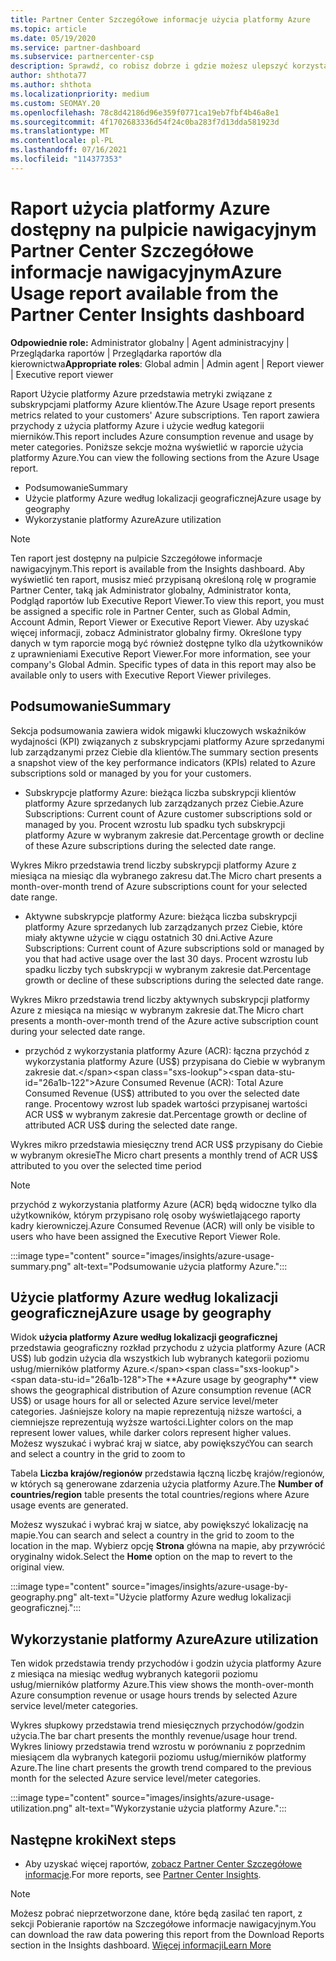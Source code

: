 ```yaml
---
title: Partner Center Szczegółowe informacje użycia platformy Azure
ms.topic: article
ms.date: 05/19/2020
ms.service: partner-dashboard
ms.subservice: partnercenter-csp
description: Sprawdź, co robisz dobrze i gdzie możesz ulepszyć korzystanie z subskrypcji platformy Azure, które sprzedajesz klientom lub zarządzasz nimi.
author: shthota77
ms.author: shthota
ms.localizationpriority: medium
ms.custom: SEOMAY.20
ms.openlocfilehash: 78c8d42186d96e359f0771ca19eb7fbf4b46a8e1
ms.sourcegitcommit: 4f1702683336d54f24c0ba283f7d13dda581923d
ms.translationtype: MT
ms.contentlocale: pl-PL
ms.lasthandoff: 07/16/2021
ms.locfileid: "114377353"
---
```

# <a name="azure-usage-report-available-from-the-partner-center-insights-dashboard"></a><span data-ttu-id="26a1b-103">Raport użycia platformy Azure dostępny na pulpicie nawigacyjnym Partner Center Szczegółowe informacje nawigacyjnym</span><span class="sxs-lookup"><span data-stu-id="26a1b-103">Azure Usage report available from the Partner Center Insights dashboard</span></span>

<span data-ttu-id="26a1b-104">**Odpowiednie role:** Administrator globalny | Agent administracyjny | Przeglądarka raportów | Przeglądarka raportów dla kierownictwa</span><span class="sxs-lookup"><span data-stu-id="26a1b-104">**Appropriate roles**: Global admin | Admin agent | Report viewer | Executive report viewer</span></span>

<span data-ttu-id="26a1b-105">Raport Użycie platformy Azure przedstawia metryki związane z subskrypcjami platformy Azure klientów.</span><span class="sxs-lookup"><span data-stu-id="26a1b-105">The Azure Usage report presents metrics related to your customers' Azure subscriptions.</span></span> <span data-ttu-id="26a1b-106">Ten raport zawiera przychody z użycia platformy Azure i użycie według kategorii mierników.</span><span class="sxs-lookup"><span data-stu-id="26a1b-106">This report includes Azure consumption revenue and usage by meter categories.</span></span> <span data-ttu-id="26a1b-107">Poniższe sekcje można wyświetlić w raporcie użycia platformy Azure.</span><span class="sxs-lookup"><span data-stu-id="26a1b-107">You can view the following sections from the Azure Usage report.</span></span>

- <span data-ttu-id="26a1b-108">Podsumowanie</span><span class="sxs-lookup"><span data-stu-id="26a1b-108">Summary</span></span>
- <span data-ttu-id="26a1b-109">Użycie platformy Azure według lokalizacji geograficznej</span><span class="sxs-lookup"><span data-stu-id="26a1b-109">Azure usage by geography</span></span>
- <span data-ttu-id="26a1b-110">Wykorzystanie platformy Azure</span><span class="sxs-lookup"><span data-stu-id="26a1b-110">Azure utilization</span></span>

 > [!NOTE]
 > <span data-ttu-id="26a1b-111">Ten raport jest dostępny na pulpicie Szczegółowe informacje nawigacyjnym.</span><span class="sxs-lookup"><span data-stu-id="26a1b-111">This report is available from the Insights dashboard.</span></span> <span data-ttu-id="26a1b-112">Aby wyświetlić ten raport, musisz mieć przypisaną określoną rolę w programie Partner Center, taką jak Administrator globalny, Administrator konta, Podgląd raportów lub Executive Report Viewer.</span><span class="sxs-lookup"><span data-stu-id="26a1b-112">To view this report, you must be assigned a specific role in Partner Center, such as Global Admin, Account Admin, Report Viewer or Executive Report Viewer.</span></span> <span data-ttu-id="26a1b-113">Aby uzyskać więcej informacji, zobacz Administrator globalny firmy. Określone typy danych w tym raporcie mogą być również dostępne tylko dla użytkowników z uprawnieniami Executive Report Viewer.</span><span class="sxs-lookup"><span data-stu-id="26a1b-113">For more information, see your company's Global Admin. Specific types of data in this report may also be available only to users with Executive Report Viewer privileges.</span></span>

## <a name="summary"></a><span data-ttu-id="26a1b-114">Podsumowanie</span><span class="sxs-lookup"><span data-stu-id="26a1b-114">Summary</span></span>

<span data-ttu-id="26a1b-115">Sekcja podsumowania zawiera widok migawki kluczowych wskaźników wydajności (KPI) związanych z subskrypcjami platformy Azure sprzedanymi lub zarządzanymi przez Ciebie dla klientów.</span><span class="sxs-lookup"><span data-stu-id="26a1b-115">The summary section presents a snapshot view of the key performance indicators (KPIs) related to Azure subscriptions sold or managed by you for your customers.</span></span>  

- <span data-ttu-id="26a1b-116">Subskrypcje platformy Azure: bieżąca liczba subskrypcji klientów platformy Azure sprzedanych lub zarządzanych przez Ciebie.</span><span class="sxs-lookup"><span data-stu-id="26a1b-116">Azure Subscriptions: Current count of Azure customer subscriptions sold or managed by you.</span></span>
<span data-ttu-id="26a1b-117">Procent wzrostu lub spadku tych subskrypcji platformy Azure w wybranym zakresie dat.</span><span class="sxs-lookup"><span data-stu-id="26a1b-117">Percentage growth or decline of these Azure subscriptions during the selected date range.</span></span>

<span data-ttu-id="26a1b-118">Wykres Mikro przedstawia trend liczby subskrypcji platformy Azure z miesiąca na miesiąc dla wybranego zakresu dat.</span><span class="sxs-lookup"><span data-stu-id="26a1b-118">The Micro chart presents a month-over-month trend of Azure subscriptions count for your selected date range.</span></span>
- <span data-ttu-id="26a1b-119">Aktywne subskrypcje platformy Azure: bieżąca liczba subskrypcji platformy Azure sprzedanych lub zarządzanych przez Ciebie, które miały aktywne użycie w ciągu ostatnich 30 dni.</span><span class="sxs-lookup"><span data-stu-id="26a1b-119">Active Azure Subscriptions: Current count of Azure subscriptions sold or managed by you that had active usage over the last 30 days.</span></span>
<span data-ttu-id="26a1b-120">Procent wzrostu lub spadku liczby tych subskrypcji w wybranym zakresie dat.</span><span class="sxs-lookup"><span data-stu-id="26a1b-120">Percentage growth or decline of these subscriptions during the selected date range.</span></span>

<span data-ttu-id="26a1b-121">Wykres Mikro przedstawia trend liczby aktywnych subskrypcji platformy Azure z miesiąca na miesiąc w wybranym zakresie dat.</span><span class="sxs-lookup"><span data-stu-id="26a1b-121">The Micro chart presents a month-over-month trend of the Azure active subscription count during your selected date range.</span></span>

- <span data-ttu-id="26a1b-122">przychód z wykorzystania platformy Azure (ACR): łączna przychód z wykorzystania platformy Azure (US$) przypisana do Ciebie w wybranym zakresie dat.</span><span class="sxs-lookup"><span data-stu-id="26a1b-122">Azure Consumed Revenue (ACR): Total Azure Consumed Revenue (US$) attributed to you over the selected date range.</span></span>
<span data-ttu-id="26a1b-123">Procentowy wzrost lub spadek wartości przypisanej wartości ACR US$ w wybranym zakresie dat.</span><span class="sxs-lookup"><span data-stu-id="26a1b-123">Percentage growth or decline of attributed ACR US$ during the selected date range.</span></span> 

<span data-ttu-id="26a1b-124">Wykres mikro przedstawia miesięczny trend ACR US$ przypisany do Ciebie w wybranym okresie</span><span class="sxs-lookup"><span data-stu-id="26a1b-124">The Micro chart presents a monthly trend of ACR US$ attributed to you over the selected time period</span></span>


> [!NOTE]
 > <span data-ttu-id="26a1b-125">przychód z wykorzystania platformy Azure (ACR) będą widoczne tylko dla użytkowników, którym przypisano rolę osoby wyświetlającego raporty kadry kierowniczej.</span><span class="sxs-lookup"><span data-stu-id="26a1b-125">Azure Consumed Revenue (ACR) will only be visible to users who have been assigned the Executive Report Viewer Role.</span></span>

:::image type="content" source="images/insights/azure-usage-summary.png" alt-text="Podsumowanie użycia platformy Azure.":::

## <a name="azure-usage-by-geography"></a><span data-ttu-id="26a1b-127">Użycie platformy Azure według lokalizacji geograficznej</span><span class="sxs-lookup"><span data-stu-id="26a1b-127">Azure usage by geography</span></span>

<span data-ttu-id="26a1b-128">Widok **użycia platformy Azure według lokalizacji geograficznej** przedstawia geograficzny rozkład przychodu z użycia platformy Azure (ACR US$) lub godzin użycia dla wszystkich lub wybranych kategorii poziomu usług/mierników platformy Azure.</span><span class="sxs-lookup"><span data-stu-id="26a1b-128">The **Azure usage by geography** view shows the geographical distribution of Azure consumption revenue (ACR US$) or usage hours for all or selected Azure service level/meter categories.</span></span> <span data-ttu-id="26a1b-129">Jaśniejsze kolory na mapie reprezentują niższe wartości, a ciemniejsze reprezentują wyższe wartości.</span><span class="sxs-lookup"><span data-stu-id="26a1b-129">Lighter colors on the map represent lower values, while darker colors represent higher values.</span></span> <span data-ttu-id="26a1b-130">Możesz wyszukać i wybrać kraj w siatce, aby powiększyć</span><span class="sxs-lookup"><span data-stu-id="26a1b-130">You can search and select a country in the grid to zoom to</span></span> 

<span data-ttu-id="26a1b-131">Tabela **Liczba krajów/regionów** przedstawia łączną liczbę krajów/regionów, w których są generowane zdarzenia użycia platformy Azure.</span><span class="sxs-lookup"><span data-stu-id="26a1b-131">The **Number of countries/region** table presents the total countries/regions where Azure usage events are generated.</span></span>

<span data-ttu-id="26a1b-132">Możesz wyszukać i wybrać kraj w siatce, aby powiększyć lokalizację na mapie.</span><span class="sxs-lookup"><span data-stu-id="26a1b-132">You can search and select a country in the grid to zoom to the location in the map.</span></span> <span data-ttu-id="26a1b-133">Wybierz opcję **Strona** główna na mapie, aby przywrócić oryginalny widok.</span><span class="sxs-lookup"><span data-stu-id="26a1b-133">Select the **Home** option on the map to revert to the original view.</span></span>

:::image type="content" source="images/insights/azure-usage-by-geography.png" alt-text="Użycie platformy Azure według lokalizacji geograficznej.":::

## <a name="azure-utilization"></a><span data-ttu-id="26a1b-135">Wykorzystanie platformy Azure</span><span class="sxs-lookup"><span data-stu-id="26a1b-135">Azure utilization</span></span>

<span data-ttu-id="26a1b-136">Ten widok przedstawia trendy przychodów i godzin użycia platformy Azure z miesiąca na miesiąc według wybranych kategorii poziomu usług/mierników platformy Azure.</span><span class="sxs-lookup"><span data-stu-id="26a1b-136">This view shows the month-over-month Azure consumption revenue or usage hours trends by selected Azure service level/meter categories.</span></span> 

<span data-ttu-id="26a1b-137">Wykres słupkowy przedstawia trend miesięcznych przychodów/godzin użycia.</span><span class="sxs-lookup"><span data-stu-id="26a1b-137">The bar chart presents the monthly revenue/usage hour trend.</span></span> <span data-ttu-id="26a1b-138">Wykres liniowy przedstawia trend wzrostu w porównaniu z poprzednim miesiącem dla wybranych kategorii poziomu usług/mierników platformy Azure.</span><span class="sxs-lookup"><span data-stu-id="26a1b-138">The line chart presents the growth trend compared to the previous month for the selected Azure service level/meter categories.</span></span>

:::image type="content" source="images/insights/azure-usage-utilization.png" alt-text="Wykorzystanie użycia platformy Azure.":::

## <a name="next-steps"></a><span data-ttu-id="26a1b-140">Następne kroki</span><span class="sxs-lookup"><span data-stu-id="26a1b-140">Next steps</span></span>

- <span data-ttu-id="26a1b-141">Aby uzyskać więcej raportów, [zobacz Partner Center Szczegółowe informacje](partner-center-insights.md).</span><span class="sxs-lookup"><span data-stu-id="26a1b-141">For more reports, see [Partner Center Insights](partner-center-insights.md).</span></span>

>[!NOTE] 
> <span data-ttu-id="26a1b-142">Możesz pobrać nieprzetworzone dane, które będą zasilać ten raport, z sekcji Pobieranie raportów na Szczegółowe informacje nawigacyjnym.</span><span class="sxs-lookup"><span data-stu-id="26a1b-142">You can download the raw data powering this report from the Download Reports section in the Insights dashboard.</span></span> [<span data-ttu-id="26a1b-143">Więcej informacji</span><span class="sxs-lookup"><span data-stu-id="26a1b-143">Learn More</span></span>](insights-download-reports.md) 
